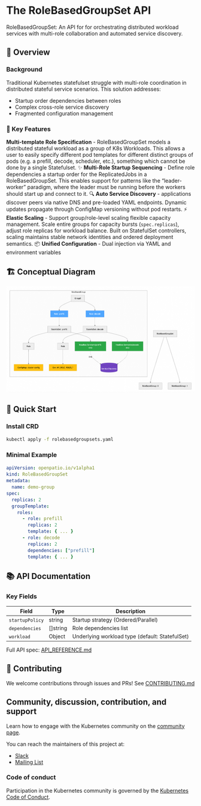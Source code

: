 # The RoleBasedGroupSet API 

RoleBasedGroupSet: An API for for orchestrating distributed workload services with multi-role collaboration and automated service discovery.

## 📖 Overview

### Background
Traditional Kubernetes statefulset struggle with multi-role coordination in distributed stateful service scenarios. This solution addresses:
- Startup order dependencies between roles  
- Complex cross-role service discovery  
- Fragmented configuration management  

### 🧩 Key Features
   **Multi-template Role Specification** - RoleBasedGroupSet models a distributed stateful workload as a group of K8s Workloads. This allows a user to easily specify different pod templates for different distinct groups of pods (e.g. a prefill, decode, scheduler, etc.), something which cannot be done by a single Statefulset.
✨ **Multi-Role Startup Sequencing** - Define role dependencies a startup order for the ReplicatedJobs in a RoleBasedGroupSet. This enables support for patterns like the “leader-worker” paradigm, where the leader must be running before the workers should start up and connect to it. 
🔍 **Auto Service Discovery** - applications discover peers via native DNS and pre-loaded YAML endpoints. Dynamic updates propagate through ConfigMap versioning without pod restarts. 
⚡ **Elastic Scaling** - Support group/role-level scaling flexible capacity management. Scale entire groups for capacity bursts (`spec.replicas`), adjust role replicas for workload balance. Built on StatefulSet controllers, scaling maintains stable network identities and ordered deployment semantics. 
📦 **Unified Configuration** - Dual injection via YAML and environment variables

## 🏗 Conceptual Diagram

![](rbgs-concept.png)

## 🚀 Quick Start

### Install CRD
```bash
kubectl apply -f rolebasedgroupsets.yaml
```

### Minimal Example
```yaml
apiVersion: openpatio.io/v1alpha1
kind: RoleBasedGroupSet
metadata:
  name: demo-group
spec:
  replicas: 2
  groupTemplate:
    roles:
      - role: prefill
        replicas: 2
        template: { ... }
      - role: decode
        replicas: 2
        dependencies: ["prefill"]
        template: { ... }
```


## 📚 API Documentation

### Key Fields
| Field | Type | Description |
|-------|------|-------------|
| `startupPolicy` | string | Startup strategy (Ordered/Parallel) |
| `dependencies` | []string | Role dependencies list |
| `workload` | Object | Underlying workload type (default: StatefulSet) |

Full API spec: [API_REFERENCE.md](docs/API_REFERENCE.md)

## 🤝 Contributing
We welcome contributions through issues and PRs! See [CONTRIBUTING.md](CONTRIBUTING.md)

## Community, discussion, contribution, and support

Learn how to engage with the Kubernetes community on the [community page]().

You can reach the maintainers of this project at:

- [Slack]()
- [Mailing List]()

### Code of conduct

Participation in the Kubernetes community is governed by the [Kubernetes Code of Conduct](code-of-conduct.md).
